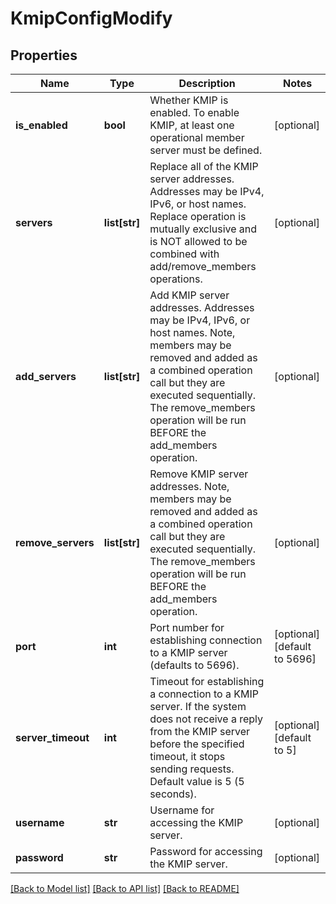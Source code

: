 # KmipConfigModify

## Properties
Name | Type | Description | Notes
------------ | ------------- | ------------- | -------------
**is_enabled** | **bool** | Whether KMIP is enabled. To enable KMIP, at least one operational member server must be defined. | [optional] 
**servers** | **list[str]** | Replace all of the KMIP server addresses. Addresses may be IPv4, IPv6, or host names. Replace operation is mutually exclusive and is NOT allowed to be combined with add/remove_members operations. | [optional] 
**add_servers** | **list[str]** | Add KMIP server addresses. Addresses may be IPv4, IPv6, or host names. Note, members may be removed and added as a combined operation call but they are executed sequentially. The remove_members operation will be run BEFORE the add_members operation. | [optional] 
**remove_servers** | **list[str]** | Remove KMIP server addresses. Note, members may be removed and added as a combined operation call but they are executed sequentially. The remove_members operation will be run BEFORE the add_members operation. | [optional] 
**port** | **int** | Port number for establishing connection to a KMIP server (defaults to 5696). | [optional] [default to 5696]
**server_timeout** | **int** | Timeout for establishing a connection to a KMIP server. If the system does not receive a reply from the KMIP server before the specified timeout, it stops sending requests. Default value is 5 (5 seconds). | [optional] [default to 5]
**username** | **str** | Username for accessing the KMIP server. | [optional] 
**password** | **str** | Password for accessing the KMIP server. | [optional] 

[[Back to Model list]](../README.md#documentation-for-models) [[Back to API list]](../README.md#documentation-for-api-endpoints) [[Back to README]](../README.md)


